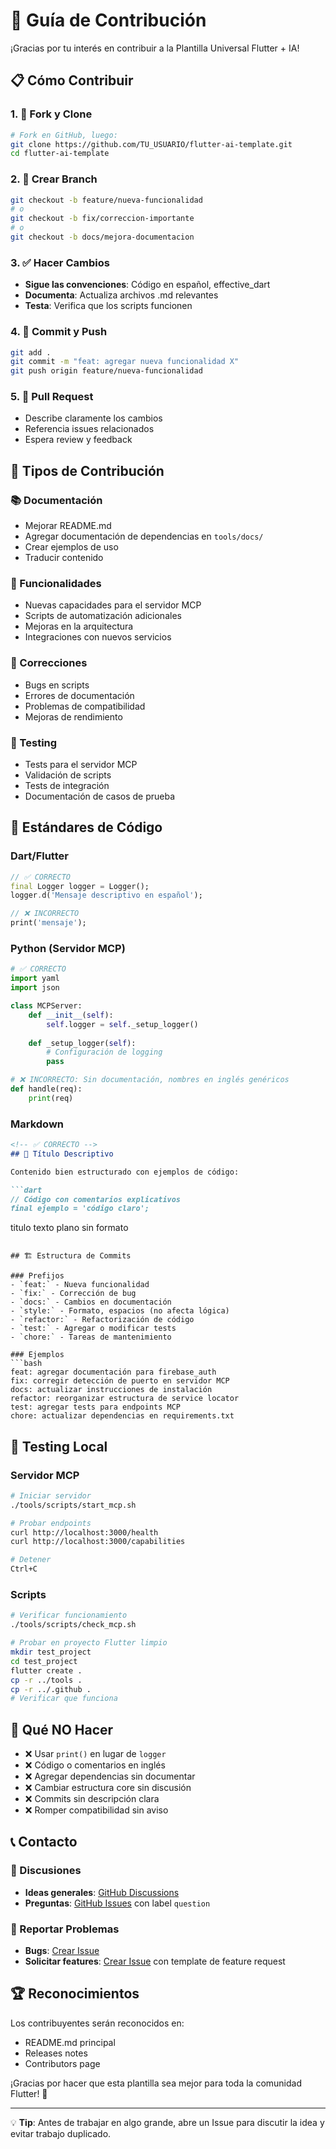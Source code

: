 # 🤝 Guía de Contribución

¡Gracias por tu interés en contribuir a la Plantilla Universal Flutter + IA! 

## 📋 Cómo Contribuir

### 1. 🍴 Fork y Clone
```bash
# Fork en GitHub, luego:
git clone https://github.com/TU_USUARIO/flutter-ai-template.git
cd flutter-ai-template
```

### 2. 🌿 Crear Branch
```bash
git checkout -b feature/nueva-funcionalidad
# o
git checkout -b fix/correccion-importante
# o
git checkout -b docs/mejora-documentacion
```

### 3. ✅ Hacer Cambios
- **Sigue las convenciones**: Código en español, effective_dart
- **Documenta**: Actualiza archivos .md relevantes
- **Testa**: Verifica que los scripts funcionen

### 4. 📝 Commit y Push
```bash
git add .
git commit -m "feat: agregar nueva funcionalidad X"
git push origin feature/nueva-funcionalidad
```

### 5. 🔄 Pull Request
- Describe claramente los cambios
- Referencia issues relacionados
- Espera review y feedback

## 🎯 Tipos de Contribución

### 📚 Documentación
- Mejorar README.md
- Agregar documentación de dependencias en `tools/docs/`
- Crear ejemplos de uso
- Traducir contenido

### 🔧 Funcionalidades
- Nuevas capacidades para el servidor MCP
- Scripts de automatización adicionales
- Mejoras en la arquitectura
- Integraciones con nuevos servicios

### 🐛 Correcciones
- Bugs en scripts
- Errores de documentación
- Problemas de compatibilidad
- Mejoras de rendimiento

### 🧪 Testing
- Tests para el servidor MCP
- Validación de scripts
- Tests de integración
- Documentación de casos de prueba

## 📏 Estándares de Código

### Dart/Flutter
```dart
// ✅ CORRECTO
final Logger logger = Logger();
logger.d('Mensaje descriptivo en español');

// ❌ INCORRECTO
print('mensaje');
```

### Python (Servidor MCP)
```python
# ✅ CORRECTO
import yaml
import json

class MCPServer:
    def __init__(self):
        self.logger = self._setup_logger()
    
    def _setup_logger(self):
        # Configuración de logging
        pass

# ❌ INCORRECTO: Sin documentación, nombres en inglés genéricos
def handle(req):
    print(req)
```

### Markdown
```markdown
<!-- ✅ CORRECTO -->
## 🎯 Título Descriptivo

Contenido bien estructurado con ejemplos de código:

```dart
// Código con comentarios explicativos
final ejemplo = 'código claro';
```

<!-- ❌ INCORRECTO: Sin estructura, sin ejemplos -->
titulo
texto plano sin formato
```

## 🏗️ Estructura de Commits

### Prefijos
- `feat:` - Nueva funcionalidad
- `fix:` - Corrección de bug
- `docs:` - Cambios en documentación
- `style:` - Formato, espacios (no afecta lógica)
- `refactor:` - Refactorización de código
- `test:` - Agregar o modificar tests
- `chore:` - Tareas de mantenimiento

### Ejemplos
```bash
feat: agregar documentación para firebase_auth
fix: corregir detección de puerto en servidor MCP  
docs: actualizar instrucciones de instalación
refactor: reorganizar estructura de service locator
test: agregar tests para endpoints MCP
chore: actualizar dependencias en requirements.txt
```

## 🧪 Testing Local

### Servidor MCP
```bash
# Iniciar servidor
./tools/scripts/start_mcp.sh

# Probar endpoints
curl http://localhost:3000/health
curl http://localhost:3000/capabilities

# Detener
Ctrl+C
```

### Scripts
```bash
# Verificar funcionamiento
./tools/scripts/check_mcp.sh

# Probar en proyecto Flutter limpio
mkdir test_project
cd test_project
flutter create .
cp -r ../tools .
cp -r ../.github .
# Verificar que funciona
```

## 🚫 Qué NO Hacer

- ❌ Usar `print()` en lugar de `logger`
- ❌ Código o comentarios en inglés
- ❌ Agregar dependencias sin documentar
- ❌ Cambiar estructura core sin discusión
- ❌ Commits sin descripción clara
- ❌ Romper compatibilidad sin aviso

## 📞 Contacto

### 💬 Discusiones
- **Ideas generales**: [GitHub Discussions](https://github.com/TU_USUARIO/flutter-ai-template/discussions)
- **Preguntas**: [GitHub Issues](https://github.com/TU_USUARIO/flutter-ai-template/issues) con label `question`

### 🐛 Reportar Problemas
- **Bugs**: [Crear Issue](https://github.com/TU_USUARIO/flutter-ai-template/issues/new)
- **Solicitar features**: [Crear Issue](https://github.com/TU_USUARIO/flutter-ai-template/issues/new) con template de feature request

## 🏆 Reconocimientos

Los contribuyentes serán reconocidos en:
- README.md principal
- Releases notes
- Contributors page

¡Gracias por hacer que esta plantilla sea mejor para toda la comunidad Flutter! 🚀

---

💡 **Tip**: Antes de trabajar en algo grande, abre un Issue para discutir la idea y evitar trabajo duplicado.
